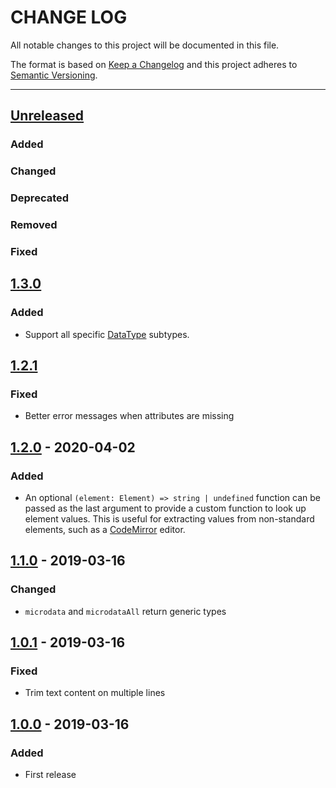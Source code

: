 # CHANGE LOG
All notable changes to this project will be documented in this file.

The format is based on [Keep a Changelog](http://keepachangelog.com/)
and this project adheres to [Semantic Versioning](http://semver.org/).

----
## [Unreleased]

### Added

### Changed

### Deprecated

### Removed

### Fixed

## [1.3.0]

### Added

* Support all specific [DataType](https://schema.org/DataType) subtypes.

## [1.2.1]

### Fixed

* Better error messages when attributes are missing

## [1.2.0] - 2020-04-02

### Added

* An optional `(element: Element) => string | undefined` function can be passed as the last argument to
  provide a custom function to look up element values. This is useful for extracting values from non-standard
  elements, such as a [CodeMirror](https://codemirror.net/) editor.

## [1.1.0] - 2019-03-16

### Changed

* `microdata` and `microdataAll` return generic types

## [1.0.1] - 2019-03-16

### Fixed

* Trim text content on multiple lines

## [1.0.0] - 2019-03-16

### Added

* First release

<!-- Releases -->
[Unreleased]: https://github.com/cucumber/microdata/compare/v1.3.0...master
[1.3.0]:      https://github.com/cucumber/microdata/compare/v1.2.1...v1.3.0
[1.2.1]:      https://github.com/cucumber/microdata/compare/v1.2.0...v1.2.1
[1.2.0]:      https://github.com/cucumber/microdata/compare/v1.1.0...v1.2.0
[1.1.0]:      https://github.com/cucumber/microdata/compare/v1.0.1...v1.1.0
[1.0.1]:      https://github.com/cucumber/microdata/compare/v1.0.0...v1.0.1
[1.0.0]:      https://github.com/cucumber/microdata/releases/tag/v1.0.0

<!-- Contributors in alphabetical order -->
[aslakhellesoy]:    https://github.com/aslakhellesoy
